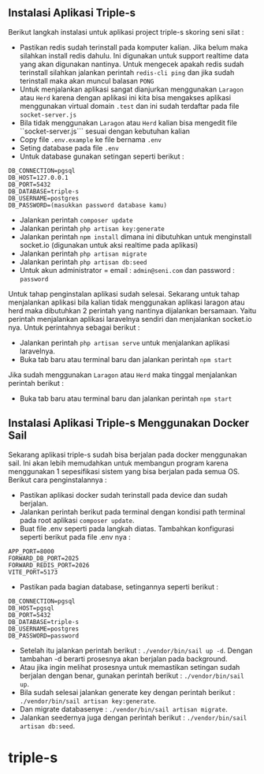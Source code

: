 ## Instalasi Aplikasi Triple-s

Berikut langkah instalasi untuk aplikasi project triple-s skoring seni silat :

- Pastikan redis sudah terinstall pada komputer kalian. Jika belum maka silahkan install redis dahulu. Ini digunakan untuk support realtime data yang akan digunakan nantinya. Untuk mengecek apakah redis sudah terinstall silahkan jalankan perintah ```redis-cli ping``` dan jika sudah terinstall maka akan muncul balasan ```PONG```
- Untuk menjalankan aplikasi sangat dianjurkan menggunakan ```Laragon``` atau ```Herd``` karena dengan aplikasi ini kita bisa mengakses aplikasi menggunakan virtual domain ```.test``` dan ini sudah terdaftar pada file ```socket-server.js```
- Bila tidak menggunakan ```Laragon``` atau ```Herd``` kalian bisa mengedit file ``socket-server.js``` sesuai dengan kebutuhan kalian
- Copy file ```.env.example``` ke file bernama ```.env```
- Seting database pada file ```.env```
- Untuk database gunakan setingan seperti berikut :

```env
DB_CONNECTION=pgsql
DB_HOST=127.0.0.1
DB_PORT=5432
DB_DATABASE=triple-s
DB_USERNAME=postgres
DB_PASSWORD=(masukkan password database kamu)
```

- Jalankan perintah ```composer update```
- Jalankan perintah ```php artisan key:generate```
- Jalankan perintah ```npm install``` dimana ini dibutuhkan untuk menginstall socket.io (digunakan untuk aksi realtime pada aplikasi)
- Jalankan perintah ```php artisan migrate```
- Jalankan perintah ```php artisan db:seed```
- Untuk akun administrator = email : ```admin@seni.com``` dan password : ```password```

Untuk tahap penginstalan aplikasi sudah selesai. Sekarang untuk tahap menjalankan aplikasi bila kalian tidak menggunakan aplikasi laragon atau herd maka dibutuhkan 2 perintah yang nantinya dijalankan bersamaan. Yaitu perintah menjalankan aplikasi laravelnya sendiri dan menjalankan socket.io nya.
Untuk perintahnya sebagai berikut :

- Jalankan perintah ```php artisan serve``` untuk menjalankan aplikasi laravelnya.
- Buka tab baru atau terminal baru dan jalankan perintah ```npm start```

Jika sudah menggunakan ```Laragon``` atau ```Herd``` maka tinggal menjalankan perintah berikut :

- Buka tab baru atau terminal baru dan jalankan perintah ```npm start```


## Instalasi Aplikasi Triple-s Menggunakan Docker Sail

Sekarang aplikasi triple-s sudah bisa berjalan pada docker menggunakan sail. Ini akan lebih memudahkan untuk membangun program karena menggunakan 1 sepesifikasi sistem yang bisa berjalan pada semua OS. Berikut cara penginstalannya :

- Pastikan aplikasi docker sudah terinstall pada device dan sudah berjalan.
- Jalankan perintah berikut pada terminal dengan kondisi path terminal pada root aplikasi ```composer update```.
- Buat file .env seperti pada langkah diatas. Tambahkan konfigurasi seperti berikut pada file .env nya :

```env
APP_PORT=8000
FORWARD_DB_PORT=2025
FORWARD_REDIS_PORT=2026
VITE_PORT=5173
```

- Pastikan pada bagian database, setingannya seperti berikut :

```env
DB_CONNECTION=pgsql
DB_HOST=pgsql
DB_PORT=5432
DB_DATABASE=triple-s
DB_USERNAME=postgres
DB_PASSWORD=password
```

- Setelah itu jalankan perintah berikut : ```./vendor/bin/sail up -d```. Dengan tambahan -d berarti prosesnya akan berjalan pada background.
- Atau jika ingin melihat prosesnya untuk memastikan setingan sudah berjalan dengan benar, gunakan perintah berikut : ```./vendor/bin/sail up```.
- Bila sudah selesai jalankan generate key dengan perintah berikut : ```./vendor/bin/sail artisan key:generate```.
- Dan migrate databasenye : ```./vendor/bin/sail artisan migrate```.
- Jalankan seedernya juga dengan perintah berikut : ```./vendor/bin/sail artisan db:seed```.

# triple-s

